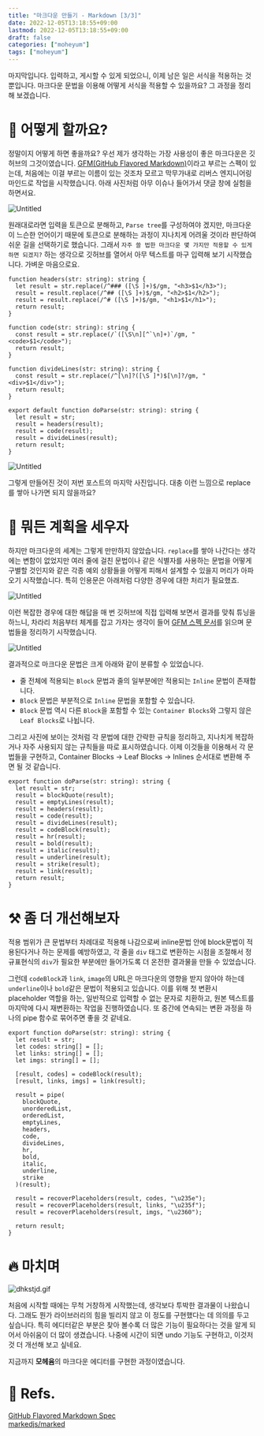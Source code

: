 ```yaml
---
title: "마크다운 만들기 - Markdown [3/3]"
date: 2022-12-05T13:18:55+09:00
lastmod: 2022-12-05T13:18:55+09:00
draft: false
categories: ["moheyum"]
tags: ["moheyum"]
---
```


마지막입니다. 입력하고, 게시할 수 있게 되었으니, 이제 남은 일은 서식을 적용하는 것 뿐입니다. 마크다운 문법을 이용해 어떻게 서식을 적용할 수 있을까요? 그 과정을 정리해 보겠습니다.

# 🤷 어떻게 할까요?

정말이지 어떻게 하면 좋을까요? 우선 제가 생각하는 가장 사용성이 좋은 마크다운은 깃허브의 그것이였습니다. [GFM(GitHub Flavored Markdown)](https://github.github.com/gfm/)이라고 부르는 스펙이 있는데, 처음에는 이걸 부르는 이름이 있는 것조차 모르고 막무가내로 리버스 엔지니어링 마인드로 작업을 시작했습니다. 아래 사진처럼 아무 이슈나 들어가서 댓글 창에 실험을 하면서요.

![Untitled](/image/md_editor_3_01.png)

원래대로라면 입력을 토큰으로 분해하고, `Parse tree`를 구성하여야 겠지만, 마크다운이 느슨한 언어이기 때문에 토큰으로 분해하는 과정이 지나치게 어려울 것이라 판단하여 쉬운 길을 선택하기로 했습니다. 그래서 `자주 쓸 법한 마크다운 몇 가지만 적용할 수 있게 하면 되겠지?` 하는 생각으로 깃허브를 열어서 아무 텍스트를 마구 입력해 보기 시작했습니다. 가벼운 마음으로요.

```tsx
function headers(str: string): string {
  let result = str.replace(/^### ([\S ]+)$/gm, "<h3>$1</h3>");
  result = result.replace(/^## ([\S ]+)$/gm, "<h2>$1</h2>");
  result = result.replace(/^# ([\S ]+)$/gm, "<h1>$1</h1>");
  return result;
}

function code(str: string): string {
  const result = str.replace(/`([\S\n][^`\n]+)`/gm, "<code>$1</code>");
  return result;
}

function divideLines(str: string): string {
  const result = str.replace(/^[\n]?([\S ]*)$[\n]?/gm, "<div>$1</div>");
  return result;
}

export default function doParse(str: string): string {
  let result = str;
  result = headers(result);
  result = code(result);
  result = divideLines(result);
  return result;
}
```

![Untitled](/image/md_editor_3_02.png)

그렇게 만들어진 것이 저번 포스트의 마지막 사진입니다. 대충 이런 느낌으로 replace를 쌓아 나가면 되지 않을까요?

# 📝 뭐든 계획을 세우자

하지만 마크다운의 세계는 그렇게 만만하지 않았습니다. `replace`를 쌓아 나간다는 생각에는 변함이 없었지만 여러 줄에 걸친 문법이나 같은 식별자를 사용하는 문법을 어떻게 구별할 것인지와 같은 각종 예외 상황들을 어떻게 피해서 설계할 수 있을지 머리가 아파오기 시작했습니다. 특히 인용문은 아래처럼 다양한 경우에 대한 처리가 필요했죠.

![Untitled](/image/md_editor_3_03.png)

이런 복잡한 경우에 대한 해답을 매 번 깃허브에 직접 입력해 보면서 결과를 맞춰 튜닝을 하느니, 차라리 처음부터 체계를 잡고 가자는 생각이 들어 [GFM 스펙 문서](https://github.github.com/gfm/)를 읽으며 문법들을 정리하기 시작했습니다.

![Untitled](/image/md_editor_3_04.png)

결과적으로 마크다운 문법은 크게 아래와 같이 분류할 수 있었습니다.

- 줄 전체에 적용되는 `Block` 문법과 줄의 일부분에만 적용되는 `Inline` 문법이 존재합니다.
- `Block` 문법은 부분적으로 `Inline` 문법을 포함할 수 있습니다.
- `Block` 문법 역시 다른 `Block`을 포함할 수 있는 `Container Blocks`와 그렇지 않은 `Leaf Blocks`로 나뉩니다.

그리고 사진에 보이는 것처럼 각 문법에 대한 간략한 규칙을 정리하고, 지나치게 복잡하거나 자주 사용되지 않는 규칙들을 따로 표시하였습니다. 이제 이것들을 이용해서 각 문법들을 구현하고, Container Blocks → Leaf Blocks → Inlines 순서대로 변환해 주면 될 것 같습니다.

```tsx
export function doParse(str: string): string {
  let result = str;
  result = blockQuote(result);
  result = emptyLines(result);
  result = headers(result);
  result = code(result);
  result = divideLines(result);
  result = codeBlock(result);
  result = hr(result);
  result = bold(result);
  result = italic(result);
  result = underline(result);
  result = strike(result);
  result = link(result);
  return result;
}
```

# ⚒ 좀 더 개선해보자

적용 범위가 큰 문법부터 차례대로 적용해 나감으로써 inline문법 안에 block문법이 적용된다거나 하는 문제를 예방하였고, 각 줄을 `div` 태그로 변환하는 시점을 조절해서 정규표현식의 `div`가 필요한 부분에만 들어가도록 더 온전한 결과물을 만들 수 있었습니다.

그런데 `codeBlock`과 `link`, `image`의 URL은 마크다운의 영향을 받지 않아야 하는데 `underline`이나 `bold`같은 문법이 적용되고 있습니다. 이를 위해 첫 변환시 placeholder 역할을 하는, 일반적으로 입력할 수 없는 문자로 치환하고, 원본 텍스트를 마지막에 다시 재변환하는 작업을 진행하였습니다. 또 중간에 연속되는 변환 과정을 하나의 pipe 함수로 묶어주면 좋을 것 같네요.

```tsx
export function doParse(str: string): string {
  let result = str;
  let codes: string[] = [];
  let links: string[] = [];
  let imgs: string[] = [];

  [result, codes] = codeBlock(result);
  [result, links, imgs] = link(result);

  result = pipe(
    blockQuote,
    unorderedList,
    orderedList,
    emptyLines,
    headers,
    code,
    divideLines,
    hr,
    bold,
    italic,
    underline,
    strike
  )(result);

  result = recoverPlaceholders(result, codes, "\u235e");
  result = recoverPlaceholders(result, links, "\u235f");
  result = recoverPlaceholders(result, imgs, "\u2360");

  return result;
}
```

# 🔥 마치며

![dhkstjd.gif](/image/md_editor_3_05.gif)

처음에 시작할 때에는 무척 거창하게 시작했는데, 생각보다 투박한 결과물이 나왔습니다. 그래도 뭔가 라이브러리의 힘을 빌리지 않고 이 정도를 구현했다는 데 의의를 두고 싶습니다. 특히 에디터같은 부분은 찾아 볼수록 더 많은 기능이 필요하다는 것을 알게 되어서 아쉬움이 더 많이 생겼습니다. 나중에 시간이 되면 undo 기능도 구현하고, 이것저것 더 개선해 보고 싶네요.

지금까지 **모헤윰**의 마크다운 에디터를 구현한 과정이였습니다.

# 📖 Refs.

[GitHub Flavored Markdown Spec](https://github.github.com/gfm/)  
[markedjs/marked](https://github.com/markedjs/marked/tree/master/src)
